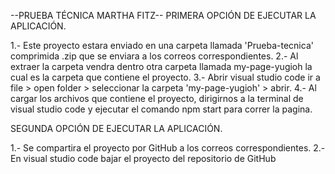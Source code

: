 
--PRUEBA TÉCNICA MARTHA FITZ--
PRIMERA OPCIÓN DE EJECUTAR LA APLICACIÓN.

1.- Este proyecto estara enviado en una carpeta llamada 'Prueba-tecnica' comprimida .zip que se enviara a los correos correspondientes. 
2.- Al extraer la carpeta vendra dentro otra carpeta llamada my-page-yugioh la cual es la carpeta que contiene el proyecto. 
3.- Abrir visual studio code ir a file > open folder > seleccionar la carpeta 'my-page-yugioh' > abrir.
4.- Al cargar los archivos que contiene el proyecto, dirigirnos a la terminal de visual studio code y ejecutar el comando npm start para correr la pagina.


SEGUNDA OPCIÓN DE EJECUTAR LA APLICACIÓN.

1.- Se compartira el proyecto por GitHub a los correos correspondientes.
2.- En visual studio code bajar el proyecto del repositorio de GitHub 
